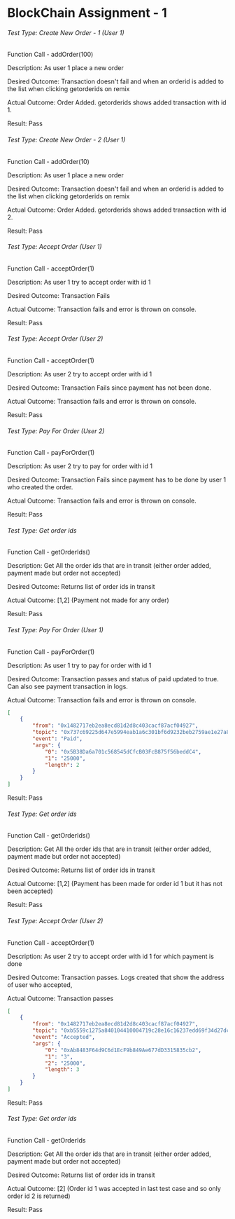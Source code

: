 # BlockChain Assignment - 1

###### Test Type: Create New Order - 1 (User 1)

Function Call - addOrder(100)

Description: As user 1 place a new order

Desired Outcome: Transaction doesn't fail and when an orderid is added to the list when clicking getorderids on remix

Actual Outcome: Order Added. getorderids shows added transaction with id 1.

Result: Pass





###### Test Type: Create New Order - 2 (User 1)

Function Call - addOrder(10)

Description: As user 1 place a new order

Desired Outcome: Transaction doesn't fail and when an orderid is added to the list when clicking getorderids on remix

Actual Outcome: Order Added. getorderids shows added transaction with id 2.

Result: Pass







###### Test Type: Accept Order (User 1)

Function Call - acceptOrder(1)

Description: As user 1 try to accept order with id 1

Desired Outcome: Transaction Fails

Actual Outcome: Transaction fails and error is thrown on console.

Result: Pass






###### Test Type: Accept Order (User 2)

Function Call - acceptOrder(1)

Description: As user 2 try to accept order with id 1

Desired Outcome: Transaction Fails since payment has not been done.

Actual Outcome: Transaction fails and error is thrown on console.

Result: Pass







###### Test Type: Pay For Order (User 2)

Function Call - payForOrder(1)

Description: As user 2 try to pay for order with id 1

Desired Outcome: Transaction Fails since payment has to be done by user 1 who created the order.

Actual Outcome: Transaction fails and error is thrown on console.

Result: Pass







###### Test Type: Get order ids

Function Call - getOrderIds()

Description: Get All the order ids that are in transit (either order added, payment made but order not accepted)

Desired Outcome: Returns list of order ids in transit

Actual Outcome: [1,2] (Payment not made for any order)

Result: Pass







###### Test Type: Pay For Order (User 1)

Function Call - payForOrder(1)

Description: As user 1 try to pay for order with id 1

Desired Outcome: Transaction passes and status of paid updated to true. Can also see payment transaction in logs.

Actual Outcome: Transaction fails and error is thrown on console.

```json
[
	{
		"from": "0x1482717eb2ea8ecd81d2d8c403cacf87acf04927",
		"topic": "0x737c69225d647e5994eab1a6c301bf6d9232beb2759ae1e27a8966b4732bc489",
		"event": "Paid",
		"args": {
			"0": "0x5B38Da6a701c568545dCfcB03FcB875f56beddC4",
			"1": "25000",
			"length": 2
		}
	}
]
```

Result: Pass







###### Test Type: Get order ids

Function Call - getOrderIds()

Description: Get All the order ids that are in transit (either order added, payment made but order not accepted)

Desired Outcome: Returns list of order ids in transit

Actual Outcome: [1,2] (Payment has been made for order id 1 but it has not been accepted)

Result: Pass








###### Test Type: Accept Order (User 2)

Function Call - acceptOrder(1)

Description: As user 2 try to accept order with id 1 for which payment is done

Desired Outcome: Transaction passes. Logs created that show the address of user who accepted, 

Actual Outcome: Transaction passes

```json
[
	{
		"from": "0x1482717eb2ea8ecd81d2d8c403cacf87acf04927",
		"topic": "0xb5559c1275a840104410004719c28e16c16237edd69f34d27dcdb2616fd79894",
		"event": "Accepted",
		"args": {
			"0": "0xAb8483F64d9C6d1EcF9b849Ae677dD3315835cb2",
			"1": "3",
			"2": "25000",
			"length": 3
		}
	}
]
```

Result: Pass







###### Test Type: Get order ids

Function Call - getOrderIds

Description: Get All the order ids that are in transit (either order added, payment made but order not accepted)

Desired Outcome: Returns list of order ids in transit

Actual Outcome: [2] (Order id 1 was accepted in last test case and so only order id 2 is returned)

Result: Pass
